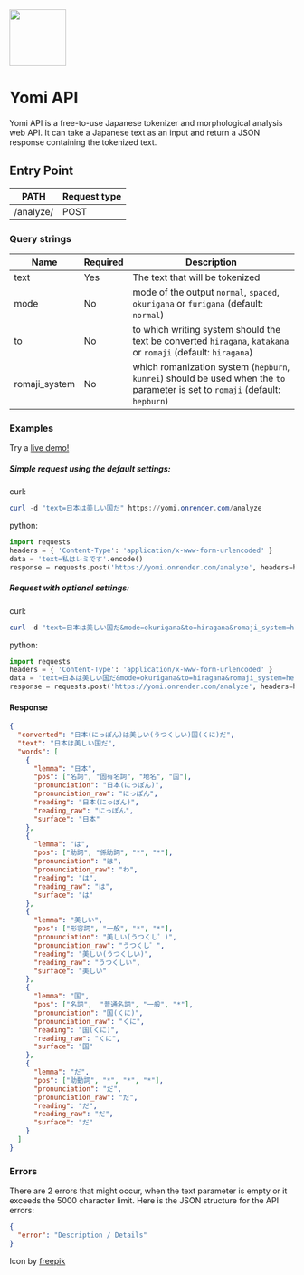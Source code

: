 
<img src="https://cdn-icons-png.flaticon.com/512/1864/1864652.png" width="100">

# Yomi API
Yomi API is a free-to-use Japanese tokenizer and morphological analysis web API. It can take a Japanese text as an input and return a JSON response containing the tokenized text.

## Entry Point

| PATH | Request type |
|------|--------------|
| /analyze/ | POST |

### Query strings

| Name | Required | Description |
|------|----------|----------|
| text | Yes | The text that will be tokenized |
| mode | No | mode of the output `normal`, `spaced`, `okurigana` or `furigana` (default: `normal`) |
| to | No | to which writing system should the text be converted `hiragana`, `katakana` or `romaji` (default: `hiragana`) |
| romaji_system | No | which romanization system (`hepburn`, `kunrei`) should be used when the `to` parameter is set to `romaji` (default: `hepburn`) |

### Examples
Try a <a href="https://yssf8.github.io/Yomi-playground/" target="_blank">live demo!</a>
##### Simple request using the default settings:
curl:
```powershell
curl -d "text=日本は美しい国だ" https://yomi.onrender.com/analyze
```
python:
```python
import requests
headers = { 'Content-Type': 'application/x-www-form-urlencoded' }
data = 'text=私はレミです'.encode()
response = requests.post('https://yomi.onrender.com/analyze', headers=headers, data=data)
```
##### Request with optional settings:
curl:
```powershell
curl -d "text=日本は美しい国だ&mode=okurigana&to=hiragana&romaji_system=hepburn" https://yomi.onrender.com/analyze
```
python:
```python
import requests
headers = { 'Content-Type': 'application/x-www-form-urlencoded' }
data = 'text=日本は美しい国だ&mode=okurigana&to=hiragana&romaji_system=hepburn'.encode()
response = requests.post('https://yomi.onrender.com/analyze', headers=headers, data=data)
```
#### Response
```json
{
  "converted": "日本(にっぽん)は美しい(うつくしい)国(くに)だ",
  "text": "日本は美しい国だ",
  "words": [
    {
      "lemma": "日本",
      "pos": ["名詞", "固有名詞", "地名", "国"],
      "pronunciation": "日本(にっぽん)",
      "pronunciation_raw": "にっぽん",
      "reading": "日本(にっぽん)",
      "reading_raw": "にっぽん",
      "surface": "日本"
    },
    {
      "lemma": "は",
      "pos": ["助詞", "係助詞", "*", "*"],
      "pronunciation": "は",
      "pronunciation_raw": "わ",
      "reading": "は",
      "reading_raw": "は",
      "surface": "は"
    },
    {
      "lemma": "美しい",
      "pos": ["形容詞", "一般", "*", "*"],
      "pronunciation": "美しい(うつくし゜)",
      "pronunciation_raw": "うつくし゜",
      "reading": "美しい(うつくしい)",
      "reading_raw": "うつくしい",
      "surface": "美しい"
    },
    {
      "lemma": "国",
      "pos": ["名詞",  "普通名詞", "一般", "*"],
      "pronunciation": "国(くに)",
      "pronunciation_raw": "くに",
      "reading": "国(くに)",
      "reading_raw": "くに",
      "surface": "国"
    },
    {
      "lemma": "だ",
      "pos": ["助動詞", "*", "*", "*"],
      "pronunciation": "だ",
      "pronunciation_raw": "だ",
      "reading": "だ",
      "reading_raw": "だ",
      "surface": "だ"
    }
  ]
}
```
### Errors
There are 2 errors that might occur, when the text parameter is empty or it exceeds the 5000 character limit.
Here is the JSON structure for the API errors:
```json
{
  "error": "Description / Details"
}
```

Icon by [freepik](https://www.flaticon.com/de/autoren/freepik)
